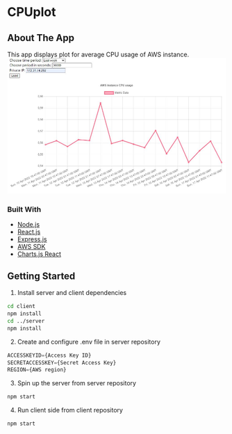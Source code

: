 # CPUplot
## About The App
This app displays plot for average CPU usage of AWS instance. 
<img src="preview.JPG" alt="preview" width="600"/>

### Built With
* [Node.js](https://nodejs.org/)
* [React.js](https://reactjs.org/)
* [Express.js](https://expressjs.com/)
* [AWS SDK](https://aws.amazon.com/sdk-for-javascript/)
* [Charts.js React](https://www.npmjs.com/package/react-chartjs-2)

## Getting Started

1. Install server and client dependencies
```sh 
cd client
npm install
cd ../server
npm install 
```
2. Create and configure .env file in server repository
```js
ACCESSKEYID={Access Key ID}
SECRETACCESSKEY={Secret Access Key}
REGION={AWS region}
```
3. Spin up the server from server repository

``` js
npm start 
```
4. Run client side from client repository 
``` 
npm start 
```


